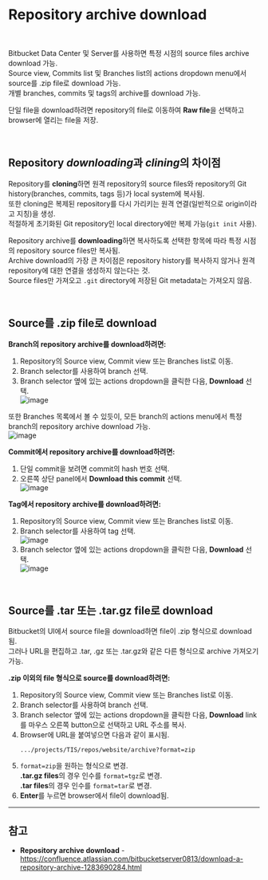 # Repository archive download

<br>

Bitbucket Data Center 및 Server를 사용하면 특정 시점의 source files archive download 가능.  
Source view, Commits list 및 Branches list의 actions dropdown menu에서 source를 .zip file로 download 가능.  
개별 branches, commits 및 tags의 archive를 download 가능.

단일 file을 download하려면 repository의 file로 이동하여 **Raw file**을 선택하고 browser에 열리는 file을 저장.

<br>

## Repository *downloading*과 *clining*의 차이점
Repository를 **cloning**하면 원격 repository의 source files와 repository의 Git history(branches, commits, tags 등)가 local system에 복사됨.  
또한 cloning은 복제된 repository를 다시 가리키는 원격 연결(일반적으로 origin이라고 지칭)을 생성.  
적절하게 초기화된 Git repository인 local directory에만 복제 가능(`git init` 사용).

Repository archive를 **downloading**하면 복사하도록 선택한 항목에 따라 특정 시점의 repository source files만 복사됨.  
Archive download의 가장 큰 차이점은 repository history를 복사하지 않거나 원격 repository에 대한 연결을 생성하지 않는다는 것.  
Source files만 가져오고 `.git` directory에 저장된 Git metadata는 가져오지 않음.

<br>

## Source를 .zip file로 download
**Branch의 repository archive를 download하려면:**
1. Repository의 Source view, Commit view 또는 Branches list로 이동.
2. Branch selector를 사용하여 branch 선택.
3. Branch selector 옆에 있는 actions dropdown을 클릭한 다음, **Download** 선택.  
  ![image](https://confluence.atlassian.com/bitbucketserver0813/files/1283690284/1283690290/1/1614033861206/image2017-6-5+18%3A37%3A49.png)

또한 Branches 목록에서 볼 수 있듯이, 모든 branch의 actions menu에서 특정 branch의 repository archive download 가능.  
![image](https://confluence.atlassian.com/bitbucketserver0813/files/1283690284/1283690288/1/1614033861045/image2017-6-5+18%3A38%3A23.png)

**Commit에서 repository archive를 download하려면:**
1. 단일 commit을 보려면 commit의 hash 번호 선택.
2. 오른쪽 상단 panel에서 **Download this commit** 선택.  
  ![image](https://confluence.atlassian.com/bitbucketserver0813/files/1283690284/1283690287/1/1614033860967/image2017-6-5+18%3A38%3A53.png)

**Tag에서 repository archive를 download하려면:**
1. Repository의 Source view, Commit view 또는 Branches list로 이동.
2. Branch selector를 사용하여 tag 선택.  
  ![image](https://confluence.atlassian.com/bitbucketserver0813/files/1283690284/1283690285/1/1614033860675/image2017-6-5+18%3A43%3A38.png)
3. Branch selector 옆에 있는 actions dropdown을 클릭한 다음, **Download** 선택.  
  ![image](https://confluence.atlassian.com/bitbucketserver0813/files/1283690284/1283690286/1/1614033860888/image2017-6-5+18%3A42%3A28.png)

<br>

## Source를 .tar 또는 .tar.gz file로 download
Bitbucket의 UI에서 source file을 download하면 file이 .zip 형식으로 download됨.  
그러나 URL을 편집하고 .tar, .gz 또는 .tar.gz와 같은 다른 형식으로 archive 가져오기 가능.

**.zip 이외의 file 형식으로 source를 download하려면:**
1. Repository의 Source view, Commit view 또는 Branches list로 이동.
2. Branch selector를 사용하여 branch 선택.
3. Branch selector 옆에 있는 actions dropdown을 클릭한 다음, **Download** link를 마우스 오른쪽 button으로 선택하고 URL 주소를 복사.
4. Browser에 URL을 붙여넣으면 다음과 같이 표시됨.  
    ```
	.../projects/TIS/repos/website/archive?format=zip
	```
5. `format=zip`을 원하는 형식으로 변경.  
  **.tar.gz files**의 경우 인수를 `format=tgz`로 변경.  
  **.tar files**의 경우 인수를 `format=tar`로 변경.
6. **Enter**를 누르면 browser에서 file이 download됨.

<hr>

## 참고
- **Repository archive download** - https://confluence.atlassian.com/bitbucketserver0813/download-a-repository-archive-1283690284.html
